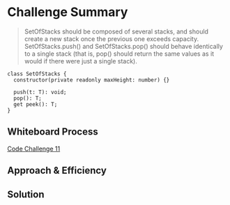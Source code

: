  # Challenge Summary

>SetOfStacks should be composed of several stacks, and should create a new stack once the previous one exceeds capacity. SetOfStacks.push() and SetOfStacks.pop() should behave identically to a single stack (that is, pop() should return the same values as it would if there were just a single stack).


```
class SetOfStacks {
  constructor(private readonly maxHeight: number) {}
  
  push(t: T): void;
  pop(): T;
  get peek(): T;
}
```

## Whiteboard Process
[Code Challenge 11]()

## Approach & Efficiency
<!-- What approach did you take? Why? What is the Big O space/time for this approach? -->

## Solution
<!-- Show how to run your code, and examples of it in action -->